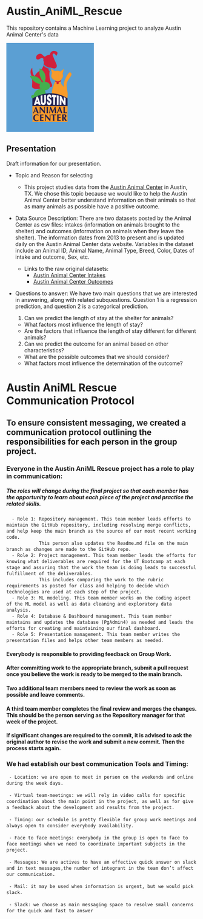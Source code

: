 # Austin_AniML_Rescue
This repository contains a Machine Learning project to analyze Austin Animal Center's data

![AAC_graphic](https://github.com/ilaha/Austin_AniML_Rescue/blob/main/Resources/AAC_graphic.PNG)



## Presentation
Draft information for our presentation.

- Topic and Reason for selecting 
  - This project studies data from the [Austin Animal Center](http://www.austintexas.gov/content/austin-animal-center) in Austin, TX. We chose this topic because we would like to help the Austin Animal Center better understand information on their animals so that as many animals as possible have a positive outcome.

- Data Source Description: There are two datasets posted by the Animal Center as csv files: intakes (information on animals brought to the shelter) and outcomes (information on animals when they leave the shelter). The information dates from 2013 to present and is updated daily on the Austin Animal Center data website. Variables in the dataset include an Animal ID, Animal Name, Animal Type, Breed, Color, Dates of intake and outcome, Sex, etc. 
  - Links to the raw original datasets:
    - [Austin Animal Center Intakes](https://data.austintexas.gov/Health-and-Community-Services/Austin-Animal-Center-Intakes/wter-evkm)
    - [Austin Animal Center Outcomes](https://data.austintexas.gov/Health-and-Community-Services/Austin-Animal-Center-Outcomes/9t4d-g238)

- Questions to answer: We have two main questions that we are interested in answering, along with related subquestions. Question 1 is a regression prediction, and question 2 is a categorical prediction.
  1. Can we predict the length of stay at the shelter for animals?
    - What factors most influence the length of stay?
    - Are the factors that influence the length of stay different for different animals?
  2. Can we predict the outcome for an animal based on other characteristics?
    - What are the possible outcomes that we should consider?
    - What factors most influence the determination of the outcome?
  
# Austin AniML Rescue Communication Protocol

## To ensure consistent messaging, we created a communication protocol outlining the responsibilities for each person in the group project.

### Everyone in the Austin AniML Rescue project has a role to play in communication:

##### The roles will change during the final project so that each member has the opportunity to learn about each piece of the project and practice the related skills.

      - Role 1: Repository management. This team member leads efforts to maintain the GitHub repository, including resolving merge conflicts, and help keep the main branch as the source of our most recent working code. 
                This person also updates the Readme.md file on the main branch as changes are made to the GitHub repo.
      - Role 2: Project management. This team member leads the efforts for knowing what deliverables are required for the UT Bootcamp at each stage and assuring that the work the team is doing leads to successful fulfillment of the deliverables. 
                This includes comparing the work to the rubric requirements as posted for class and helping to decide which technologies are used at each step of the project.
      - Role 3: ML modeling. This team member works on the coding aspect of the ML model as well as data cleaning and exploratory data analysis.
      - Role 4: Database & Dashboard management. This team member maintains and updates the database (PgAdmin4) as needed and leads the efforts for creating and maintaining our final dashboard.
      - Role 5: Presentation management. This team member writes the presentation files and helps other team members as needed.
            
#### Everybody is responsible to providing feedback on Group Work.
#### After committing work to the appropriate branch, submit a pull request once you believe the work is ready to be merged to the main branch.
#### Two additional team members need to review the work as soon as possible and leave comments.
#### A third team member completes the final review and merges the changes. This should be the person serving as the Repository manager for that week of the project.
#### If significant changes are required to the commit, it is advised to ask the original author to revise the work and submit a new commit. Then the process starts again.


### We had establish our best communication Tools and Timing:

     - Location: we are open to meet in person on the weekends and online during the week days.

     - Virtual team-meetings: we will rely in video calls for specific coordination about the main point in the project, as well as for give a feedback about the development and results from the project.
     
     - Timing: our schedule is pretty flexible for group work meetings and always open to consider everybody availability.

     - Face to face meetings: everybody in the group is open to face to face meetings when we need to coordinate important subjects in the project.

     - Messages: We are actives to have an effective quick answer on slack and in text messages,the number of integrant in the team don’t affect our communication.

     - Mail: it may be used when information is urgent, but we would pick slack.

     - Slack: we choose as main messaging space to resolve small concerns for the quick and fast to answer 

